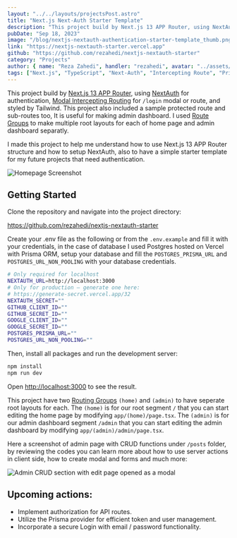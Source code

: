 ```yaml
---
layout: "../../layouts/projectsPost.astro"
title: "Next.js Next-Auth Starter Template"
description: "This project build by Next.js 13 APP Router, using NextAuth for authentication, Modal Intercepting Routing, and styled by Tailwind. This project also included a sample protected route and sub-routes too, It is useful for making admin dashboard."
pubDate: "Sep 18, 2023"
image: "/blog/nextjs-nextauth-authentication-starter-template_thumb.png"
link: "https://nextjs-nextauth-starter.vercel.app"
github: "https://github.com/rezahedi/nextjs-nextauth-starter"
category: "Projects"
author: { name: "Reza Zahedi", handler: "rezahedi", avatar: "../assets/social-avatar.jpg", link: "https://github.com/rezahedi" }
tags: ["Next.js", "TypeScript", "Next-Auth", "Intercepting Route", "Prisma", "Tailwind CSS"]
---
```


This project build by [Next.js 13 APP Router](https://nextjs.org/docs/app/building-your-application/routing#the-app-router), using [NextAuth](https://next-auth.js.org/getting-started/introduction) for authentication, [Modal Intercepting Routing](https://nextjs.org/docs/app/building-your-application/routing/intercepting-routes) for `/login` modal or route, and styled by Tailwind. This project also included a sample protected route and sub-routes too, It is useful for making admin dashboard. I used [Route Groups](https://nextjs.org/docs/app/building-your-application/routing/route-groups) to make multiple root layouts for each of home page and admin dashboard separatly.

I made this project to help me understand how to use Next.js 13 APP Router structure and how to setup NextAuth, also to have a simple starter template for my future projects that need authentication.

![Homepage Screenshot](/blog/nextjs-nextauth-authentication-starter-template.png)

## Getting Started

Clone the repository and navigate into the project directory:

https://github.com/rezahedi/nextjs-nextauth-starter

Create your .env file as the following or from the `.env.example` and fill it with your credentials, in the case of database I used Postgres hosted on Vercel with Prisma ORM, setup your database and fill the `POSTGRES_PRISMA_URL` and `POSTGRES_URL_NON_POOLING` with your database credentials.

```bash
# Only required for localhost
NEXTAUTH_URL=http://localhost:3000
# Only for production – generate one here:
# https://generate-secret.vercel.app/32
NEXTAUTH_SECRET=""
GITHUB_CLIENT_ID=""
GITHUB_SECRET_ID=""
GOOGLE_CLIENT_ID=""
GOOGLE_SECRET_ID=""
POSTGRES_PRISMA_URL=""
POSTGRES_URL_NON_POOLING=""
```

Then, install all packages and run the development server:

```bash
npm install
npm run dev
```

Open [http://localhost:3000](http://localhost:3000) to see the result.

This project have two [Routing Groups](https://nextjs.org/docs/app/building-your-application/routing/route-groups) `(home)` and `(admin)` to have seperate root layouts for each. The `(home)` is for our root segment `/` that you can start editing the home page by modifying `app/(home)/page.tsx`. The `(admin)` is for our admin dashboard segment `/admin` that you can start editing the admin dashboard by modifying `app/(admin)/admin/page.tsx`.

Here a screenshot of admin page with CRUD functions under `/posts` folder, by reviewing the codes you can learn more about how to use server actions in client side, how to create modal and forms and much more:

![Admin CRUD section with edit page opened as a modal](/projects/nextjs-nextauth-starter-02.png)

## Upcoming actions:

- Implement authorization for API routes.
- Utilize the Prisma provider for efficient token and user management.
- Incorporate a secure Login with email / password functionality.
